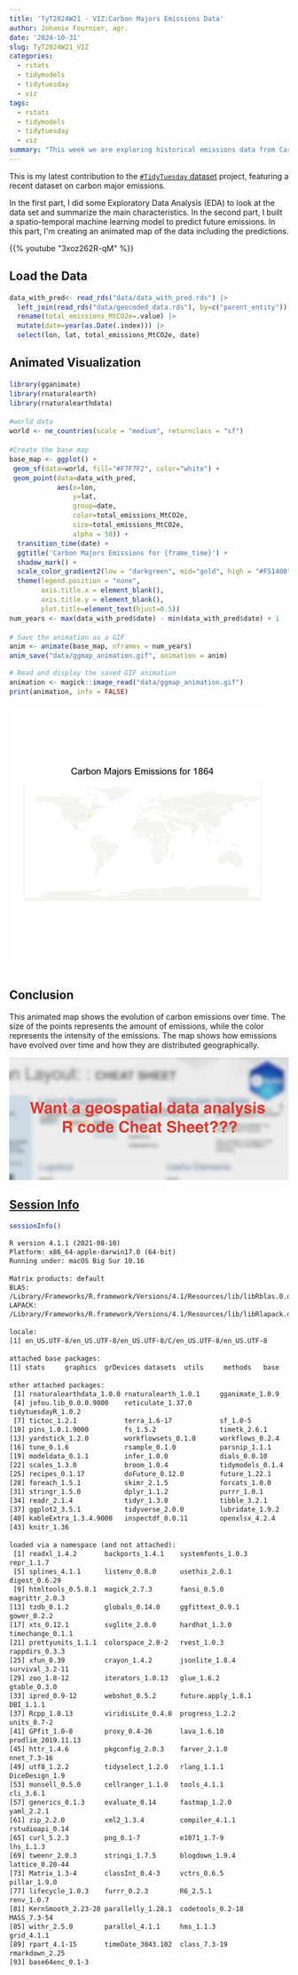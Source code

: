 ```yaml
---
title: 'TyT2024W21 - VIZ:Carbon Majors Emissions Data'
author: Johanie Fournier, agr.
date: '2024-10-31'
slug: TyT2024W21_VIZ
categories:
  - rstats
  - tidymodels
  - tidytuesday
  - viz
tags:
  - rstats
  - tidymodels
  - tidytuesday
  - viz
summary: "This week we are exploring historical emissions data from Carbon Majors. They have complied a database of emissions data going back to 1854. In the first and second part I did some EDA and created a spatio-temporal machine learning model. In this part, I'm creating an animated vizualisation of the data including the prediction."
---
```


This is my latest contribution to the [`#TidyTuesday` dataset](https://github.com/rfordatascience/tidytuesday) project, featuring a recent dataset on carbon major emissions.

In the first part, I did some Exploratory Data Analysis (EDA) to look at the data set and summarize the main characteristics. In the second part, I built a spatio-temporal machine learning model to predict future emissions. In this part, I'm creating an animated map of the data including the predictions.

{{% youtube "3xoz262R-qM" %}}

## Load the Data

``` r
data_with_pred<- read_rds("data/data_with_pred.rds") |> 
  left_join(read_rds("data/geocoded_data.rds"), by=c("parent_entity")) |> 
  rename(total_emissions_MtCO2e=.value) |> 
  mutate(date=year(as.Date(.index))) |>
  select(lon, lat, total_emissions_MtCO2e, date) 
```

## Animated Visualization

``` r
library(gganimate)
library(rnaturalearth)
library(rnaturalearthdata)

#world data
world <- ne_countries(scale = "medium", returnclass = "sf")

#Create the base map
base_map <- ggplot() +
 geom_sf(data=world, fill="#F7F7F2", color="white") +
 geom_point(data=data_with_pred, 
            aes(x=lon, 
                y=lat, 
                group=date, 
                color=total_emissions_MtCO2e,
                size=total_emissions_MtCO2e,
                alpha = 50)) +
  transition_time(date) +
  ggtitle('Carbon Majors Emissions for {frame_time}') +
  shadow_mark() +
  scale_color_gradient2(low = "darkgreen", mid="gold", high = "#F51400")+
  theme(legend.position = "none", 
        axis.title.x = element_blank(),
        axis.title.y = element_blank(),
        plot.title=element_text(hjust=0.5))
num_years <- max(data_with_pred$date) - min(data_with_pred$date) + 1

# Save the animation as a GIF
anim <- animate(base_map, nframes = num_years)
anim_save("data/ggmap_animation.gif", animation = anim)
```

``` r
# Read and display the saved GIF animation
animation <- magick::image_read("data/ggmap_animation.gif")
print(animation, info = FALSE)
```

![](index.markdown_strict_files/figure-markdown_strict/unnamed-chunk-8-1.gif)

## Conclusion

This animated map shows the evolution of carbon emissions over time. The size of the points represents the amount of emissions, while the color represents the intensity of the emissions. The map shows how emissions have evolved over time and how they are distributed geographically.

<a href = "https://johaniefournier.aweb.page/p/4b2b1e24-af09-488d-8ff6-7b46ce61e367"> ![](petit.png)

## Session Info

``` r
sessionInfo()
```

    R version 4.1.1 (2021-08-10)
    Platform: x86_64-apple-darwin17.0 (64-bit)
    Running under: macOS Big Sur 10.16

    Matrix products: default
    BLAS:   /Library/Frameworks/R.framework/Versions/4.1/Resources/lib/libRblas.0.dylib
    LAPACK: /Library/Frameworks/R.framework/Versions/4.1/Resources/lib/libRlapack.dylib

    locale:
    [1] en_US.UTF-8/en_US.UTF-8/en_US.UTF-8/C/en_US.UTF-8/en_US.UTF-8

    attached base packages:
    [1] stats     graphics  grDevices datasets  utils     methods   base     

    other attached packages:
     [1] rnaturalearthdata_1.0.0 rnaturalearth_1.0.1     gganimate_1.0.9        
     [4] jofou.lib_0.0.0.9000    reticulate_1.37.0       tidytuesdayR_1.0.2     
     [7] tictoc_1.2.1            terra_1.6-17            sf_1.0-5               
    [10] pins_1.0.1.9000         fs_1.5.2                timetk_2.6.1           
    [13] yardstick_1.2.0         workflowsets_0.1.0      workflows_0.2.4        
    [16] tune_0.1.6              rsample_0.1.0           parsnip_1.1.1          
    [19] modeldata_0.1.1         infer_1.0.0             dials_0.0.10           
    [22] scales_1.3.0            broom_1.0.4             tidymodels_0.1.4       
    [25] recipes_0.1.17          doFuture_0.12.0         future_1.22.1          
    [28] foreach_1.5.1           skimr_2.1.5             forcats_1.0.0          
    [31] stringr_1.5.0           dplyr_1.1.2             purrr_1.0.1            
    [34] readr_2.1.4             tidyr_1.3.0             tibble_3.2.1           
    [37] ggplot2_3.5.1           tidyverse_2.0.0         lubridate_1.9.2        
    [40] kableExtra_1.3.4.9000   inspectdf_0.0.11        openxlsx_4.2.4         
    [43] knitr_1.36             

    loaded via a namespace (and not attached):
     [1] readxl_1.4.2       backports_1.4.1    systemfonts_1.0.3  repr_1.1.7        
     [5] splines_4.1.1      listenv_0.8.0      usethis_2.0.1      digest_0.6.29     
     [9] htmltools_0.5.8.1  magick_2.7.3       fansi_0.5.0        magrittr_2.0.3    
    [13] tzdb_0.1.2         globals_0.14.0     ggfittext_0.9.1    gower_0.2.2       
    [17] xts_0.12.1         svglite_2.0.0      hardhat_1.3.0      timechange_0.1.1  
    [21] prettyunits_1.1.1  colorspace_2.0-2   rvest_1.0.3        rappdirs_0.3.3    
    [25] xfun_0.39          crayon_1.4.2       jsonlite_1.8.4     survival_3.2-11   
    [29] zoo_1.8-12         iterators_1.0.13   glue_1.6.2         gtable_0.3.0      
    [33] ipred_0.9-12       webshot_0.5.2      future.apply_1.8.1 DBI_1.1.1         
    [37] Rcpp_1.0.13        viridisLite_0.4.0  progress_1.2.2     units_0.7-2       
    [41] GPfit_1.0-8        proxy_0.4-26       lava_1.6.10        prodlim_2019.11.13
    [45] httr_1.4.6         pkgconfig_2.0.3    farver_2.1.0       nnet_7.3-16       
    [49] utf8_1.2.2         tidyselect_1.2.0   rlang_1.1.1        DiceDesign_1.9    
    [53] munsell_0.5.0      cellranger_1.1.0   tools_4.1.1        cli_3.6.1         
    [57] generics_0.1.3     evaluate_0.14      fastmap_1.2.0      yaml_2.2.1        
    [61] zip_2.2.0          xml2_1.3.4         compiler_4.1.1     rstudioapi_0.14   
    [65] curl_5.2.3         png_0.1-7          e1071_1.7-9        lhs_1.1.3         
    [69] tweenr_2.0.3       stringi_1.7.5      blogdown_1.9.4     lattice_0.20-44   
    [73] Matrix_1.3-4       classInt_0.4-3     vctrs_0.6.5        pillar_1.9.0      
    [77] lifecycle_1.0.3    furrr_0.2.3        R6_2.5.1           renv_1.0.7        
    [81] KernSmooth_2.23-20 parallelly_1.28.1  codetools_0.2-18   MASS_7.3-54       
    [85] withr_2.5.0        parallel_4.1.1     hms_1.1.3          grid_4.1.1        
    [89] rpart_4.1-15       timeDate_3043.102  class_7.3-19       rmarkdown_2.25    
    [93] base64enc_0.1-3   
